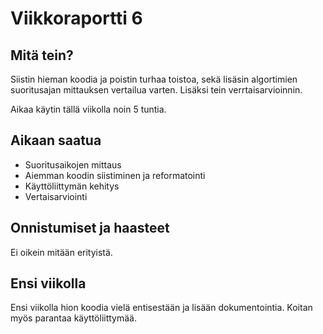 # Viikkoraportti 6

## Mitä tein?
Siistin hieman koodia ja poistin turhaa toistoa, sekä lisäsin algortimien suoritusajan mittauksen vertailua varten. Lisäksi tein verrtaisarvioinnin.

Aikaa käytin tällä viikolla noin 5 tuntia.

## Aikaan saatua
- Suoritusaikojen mittaus
- Aiemman koodin siistiminen ja reformatointi
- Käyttöliittymän kehitys
- Vertaisarviointi

## Onnistumiset ja haasteet
Ei oikein mitään erityistä.

## Ensi viikolla
Ensi viikolla hion koodia vielä entisestään ja lisään dokumentointia. Koitan myös parantaa käyttöliittymää.
